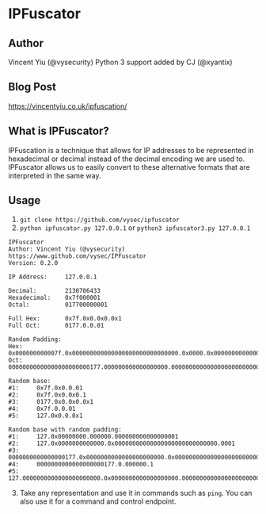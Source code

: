 # IPFuscator

## Author

Vincent Yiu (@vysecurity)
Python 3 support added by CJ (@xyantix)

## Blog Post
https://vincentyiu.co.uk/ipfuscation/

## What is IPFuscator?

IPFuscation is a technique that allows for IP addresses to be represented in hexadecimal or decimal instead of the decimal encoding we are used to. IPFuscator allows us to easily convert to these alternative formats that are interpreted in the same way.

## Usage

1) `git clone https://github.com/vysec/ipfuscator`
2) `python ipfuscator.py 127.0.0.1` or `python3 ipfuscator3.py 127.0.0.1` 

```
IPFuscator
Author: Vincent Yiu (@vysecurity)
https://www.github.com/vysec/IPFuscator
Version: 0.2.0

IP Address:     127.0.0.1

Decimal:        2130706433
Hexadecimal:    0x7f000001
Octal:          017700000001

Full Hex:       0x7f.0x0.0x0.0x1
Full Oct:       0177.0.0.01

Random Padding:
Hex:    0x000000000007f.0x000000000000000000000000000000.0x0000.0x0000000000000000000000001
Oct:    00000000000000000000000177.000000000000000000.00000000000000000000000000000.000001

Random base:
#1:     0x7f.0x0.0.01
#2:     0x7f.0x0.0x0.1
#3:     0177.0x0.0x0.0x1
#4:     0x7f.0.0.01
#5:     127.0x0.0.0x1

Random base with random padding:
#1:     127.0x00000000.000000.000000000000000001
#2:     127.0x0000000000000.0x00000000000000000000000000000.0001
#3:     0000000000000000177.0x0000000000000000000000.0x00000000000000000000000000.1
#4:     0000000000000000000177.0.000000.1
#5:     127.0000000000000000000000.0x0000000000000000000.000000000000000000000000000001
```

3) Take any representation and use it in commands such as `ping`. You can also use it for a command and control endpoint.
